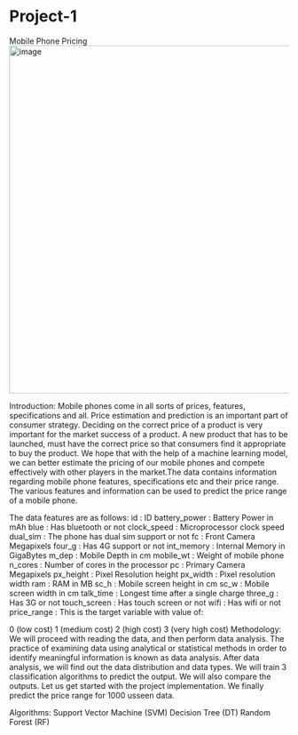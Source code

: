 # Project-1
Mobile Phone Pricing
<img width="961" height="626" alt="image" src="https://github.com/user-attachments/assets/5ce9d006-a7ae-4120-9d52-e20a451b6e28" />


Introduction:
Mobile phones come in all sorts of prices, features, specifications and all. Price estimation and prediction is an important part of consumer strategy. Deciding on the correct price of a product is very important for the market success of a product. A new product that has to be launched, must have the correct price so that consumers find it appropriate to buy the product. We hope that with the help of a machine learning model, we can better estimate the pricing of our mobile phones and compete effectively with other players in the market.The data contains information regarding mobile phone features, specifications etc and their price range. The various features and information can be used to predict the price range of a mobile phone.

The data features are as follows:
id : ID
battery_power : Battery Power in mAh
blue : Has bluetooth or not
clock_speed : Microprocessor clock speed
dual_sim : The phone has dual sim support or not
fc : Front Camera Megapixels
four_g : Has 4G support or not
int_memory : Internal Memory in GigaBytes
m_dep : Mobile Depth in cm
mobile_wt : Weight of mobile phone
n_cores : Number of cores in the processor
pc : Primary Camera Megapixels
px_height : Pixel Resolution height
px_width : Pixel resolution width
ram : RAM in MB
sc_h : Mobile screen height in cm
sc_w : Mobile screen width in cm
talk_time : Longest time after a single charge
three_g : Has 3G or not
touch_screen : Has touch screen or not
wifi : Has wifi or not
price_range : This is the target variable with value of:

0 (low cost)
1 (medium cost)
2 (high cost)
3 (very high cost)
Methodology:
We will proceed with reading the data, and then perform data analysis. The practice of examining data using analytical or statistical methods in order to identify meaningful information is known as data analysis. After data analysis, we will find out the data distribution and data types. We will train 3 classification algorithms to predict the output. We will also compare the outputs. Let us get started with the project implementation. We finally predict the price range for 1000 usseen data.

Algorithms:
Support Vector Machine (SVM)
Decision Tree (DT)
Random Forest (RF)
